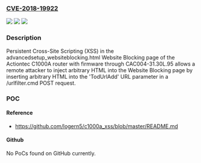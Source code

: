 ### [CVE-2018-19922](https://cve.mitre.org/cgi-bin/cvename.cgi?name=CVE-2018-19922)
![](https://img.shields.io/static/v1?label=Product&message=n%2Fa&color=blue)
![](https://img.shields.io/static/v1?label=Version&message=n%2Fa&color=blue)
![](https://img.shields.io/static/v1?label=Vulnerability&message=n%2Fa&color=brighgreen)

### Description

Persistent Cross-Site Scripting (XSS) in the advancedsetup_websiteblocking.html Website Blocking page of the Actiontec C1000A router with firmware through CAC004-31.30L.95 allows a remote attacker to inject arbitrary HTML into the Website Blocking page by inserting arbitrary HTML into the 'TodUrlAdd' URL parameter in a /urlfilter.cmd POST request.

### POC

#### Reference
- https://github.com/logern5/c1000a_xss/blob/master/README.md

#### Github
No PoCs found on GitHub currently.

